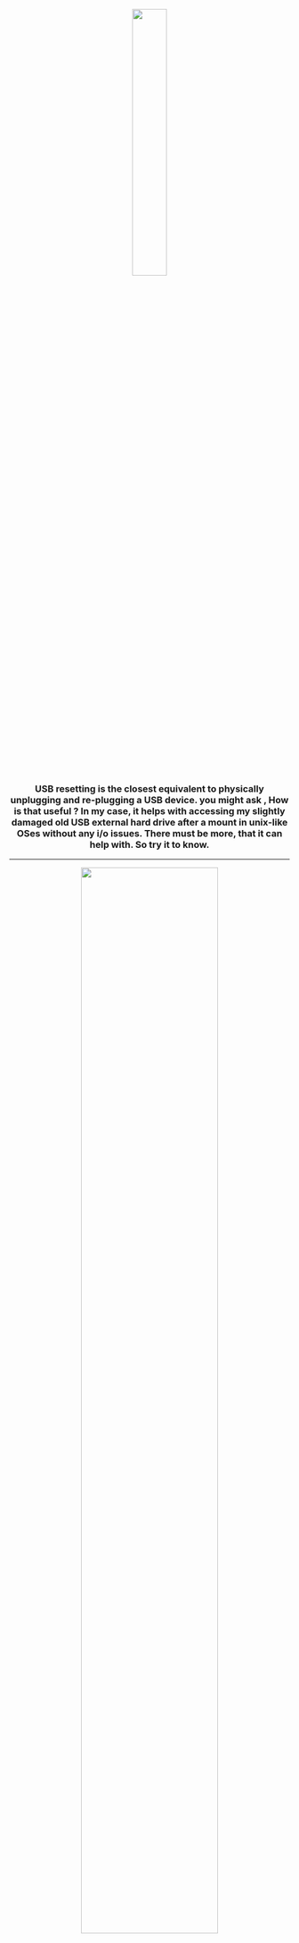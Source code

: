 <p align='center'>
<img width='35%' src='https://mrf345.github.io/images/logo_usb.png' />
</p>
<h3 align='center'>
USB resetting is the closest equivalent to physically unplugging and re-plugging a USB device. you might ask , How is that useful ? In my case, it helps with accessing my slightly damaged old USB external hard drive after a mount in unix-like OSes without any i/o issues. There must be more, that it can help with. So try it to know.
</h3>
<hr />
<p align='center'>
<img src='https://mrf345.github.io/images/template_usb.png' width='70%' />
</p>

## Setup:
#### - From the source:
> `git clone https://github.com/mrf345/usb-resetter.git` <br />
> `cd usb-resetter` <br />
> `pip2.7 install -r requirements.txt` <br />
> `python2.7 run.py`

#### - With executable:
> - You can get an executable that's suitable to your OS from : <br />
> https://sourceforge.net/projects/usb-resetter/

## OS support:
#### - Windows:
> This tool is based on PyUsb, an open source python library that requires some extra USB drivers to allow us to interact with USB devices. One of those drives is libusb, there's an old but still working perfectly window version of it on : <br />
> https://sourceforge.net/projects/libusb-win32/files/libusb-win32-releases/1.2.6.0/libusb-win32-devel-filter-1.2.6.0.exe/download

#### - MacOS:
> Since MacOS is actually a unix-like OS, the bundled libusb driver seems to work perfectly. Only issue that might accrue here, is not knowing exactly which device you want to reset, due to the short descriptors and unintended vague categories. So you can make use of the command `system_profiler SPUSBDataType` in terminal to get the idvendor, idproduct. Which are used to identify the devices in usb-resetter.

#### - GNU/Linux:
> Has no issue in running the bundled libusb drive, and using `lsusb` command to get the exact idvendor and idproduct, in case you confused the device. Another thing, some might consider it an issue, is the need for `sudo` since interacting with USB devices requires a higher permissions.

## CLI:
> You can find a command-line version here: https://github.com/mrf345/usb-resetter-cli

<br />
<p align='center'>
<img src='https://mrf345.github.io/images/gui_usb.gif' />
</p>

